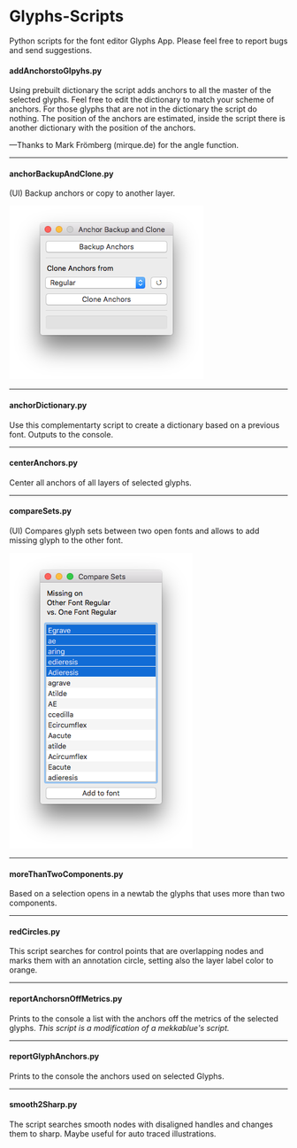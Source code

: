 Glyphs-Scripts
==============
Python scripts for the font editor Glyphs App.
Please feel free to report bugs and send suggestions.

#### addAnchorstoGlpyhs.py
Using prebuilt dictionary the script adds anchors to all the master of the selected glyphs.
Feel free to edit the dictionary to match your scheme of anchors.
For those glyphs that are not in the dictionary the script do nothing.
The position of the anchors are estimated, inside the script there is another dictionary with the position of the anchors.

—Thanks to Mark Frömberg (mirque.de) for the angle function.

---

#### anchorBackupAndClone.py
(UI) Backup anchors or copy to another layer.

![](readme_imgs/screen-backupClone.png)


---

#### anchorDictionary.py
Use this complementarty script to create a dictionary based on a previous font.
Outputs to the console.

---

#### centerAnchors.py
Center all anchors of all layers of selected glyphs.

---

#### compareSets.py
(UI) Compares glyph sets between two open fonts and allows to add missing glyph to the other font.

![](readme_imgs/screen-comparesets.png)

---

#### moreThanTwoComponents.py

Based on a selection opens in a newtab the glyphs that uses more than two components. 

---

#### redCircles.py

This script searches for control points that are overlapping nodes and marks them with an annotation circle, setting also the layer label color to orange.

---

#### reportAnchorsnOffMetrics.py

Prints to the console a list with the anchors off the metrics of the selected glyphs.
_This script is a modification of a mekkablue's script._

---

#### reportGlyphAnchors.py

Prints to the console the anchors used on selected Glyphs. 

---

#### smooth2Sharp.py

The script searches smooth nodes with disaligned handles and changes them to sharp. Maybe useful for auto traced illustrations.

